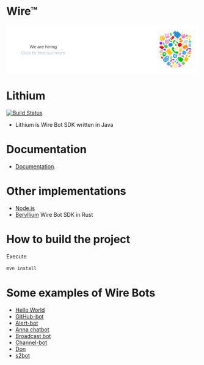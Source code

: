 # Wire™
[![Wire logo](https://github.com/wireapp/wire/blob/master/assets/header-small.png?raw=true)](https://wire.com/jobs/)

# Lithium
[![Build Status](https://travis-ci.org/wireapp/lithium.svg?branch=master)](https://travis-ci.org/wireapp/lithium)
- Lithium is Wire Bot SDK written in Java

# Documentation
- [Documentation](https://github.com/wireapp/bot-sdk/wiki).

# Other implementations
- [Node.js](https://github.com/wireapp/bot-sdk-node)
- [Beryllium](https://github.com/OmnijarBots/beryllium) Wire Bot SDK in Rust

# How to build the project
Execute

```bash
mvn install
```

# Some examples of Wire Bots
- [Hello World](https://github.com/wireapp/wire-bot-java)
- [GitHub-bot](https://github.com/wearezeta/github-bot)
- [Alert-bot](https://github.com/wireapp/alert-bot)
- [Anna chatbot](https://github.com/wireapp/anna-bot)
- [Broadcast bot](https://github.com/wireapp/broadcast-bot)
- [Channel-bot](https://github.com/dkovacevic/channel-bot)
- [Don](https://github.com/wireapp/don-bot)
- [s2bot](https://github.com/caura/s2bot)
